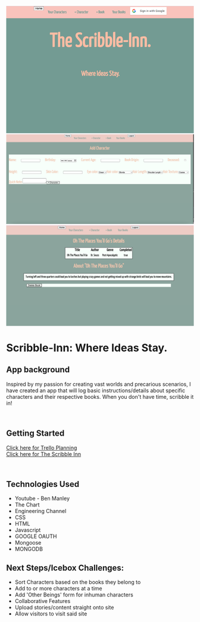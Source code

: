![Scribble-Inn Home](public/images/assets/tsi-home.png)
![Scribble-Inn Character Preview](public/images/assets/scribble-inn.png)
![Scribble-Inn Book Preview](public/images/assets/the-scribble-inn.png)


<h1> Scribble-Inn: Where Ideas Stay.</h1>
<h2>App background</h2>
<p>Inspired by my passion for creating vast worlds and precarious scenarios, I have created an app that will log basic instructions/details about specific characters and their respective books. When you don't have time, scribble it in!</p>
<br>

<h2>Getting Started</h2>
<p><a href="https://trello.com/b/xGBolqt7/scribble-inn"> Click here for Trello Planning</a><br>
<a href="https://scribble-inn.herokuapp.com/"> Click here for The Scribble Inn</a></p>
<br>

<h2>Technologies Used</h2>
<p><ul>
<li>Youtube - Ben Manley</li>
<li>The Chart</li>
<li>Engineering Channel</l1>
<li>CSS</li>
<li>HTML</li>
<li>Javascript</li>
<li>GOOGLE OAUTH</li>
<li>Mongoose</li>
<li>MONGODB</li>
</ul></p>

<h2>Next Steps/Icebox Challenges:</h2>
<p><ul>
<li>Sort Characters based on the books they belong to</li>
<li>Add to or more characters at a time</li>
<li>Add 'Other Beings' form for inhuman characters</li>
<li>Collaborative Features</li>
<li>Upload stories/content straight onto site</li>
<li>Allow visitors to visit said site</li>
</ul></p>

